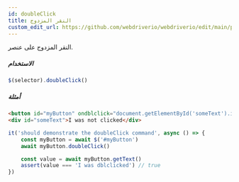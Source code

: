 ```yaml
---
id: doubleClick
title: النقر المزدوج
custom_edit_url: https://github.com/webdriverio/webdriverio/edit/main/packages/webdriverio/src/commands/element/doubleClick.ts
---
```


النقر المزدوج على عنصر.

##### الاستخدام

```js
$(selector).doubleClick()
```

##### أمثلة

```html title="example.html"
<button id="myButton" ondblclick="document.getElementById('someText').innerHTML='I was dblclicked'">Click me</button>
<div id="someText">I was not clicked</div>
```

```js title="doubleClick.js"
it('should demonstrate the doubleClick command', async () => {
    const myButton = await $('#myButton')
    await myButton.doubleClick()

    const value = await myButton.getText()
    assert(value === 'I was dblclicked') // true
})
```